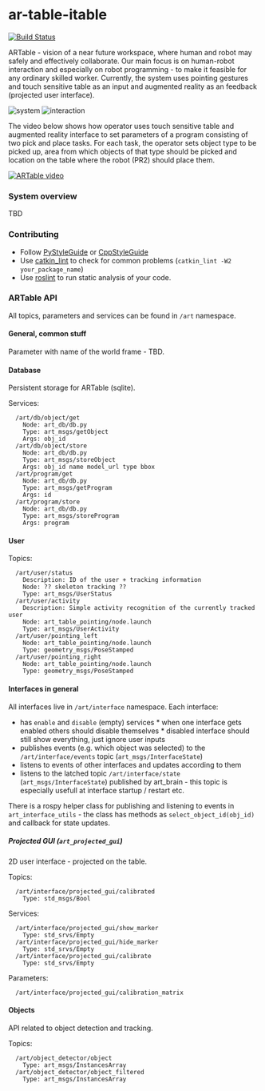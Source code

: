 # ar-table-itable

[![Build Status](https://travis-ci.org/robofit/ar-table-itable.svg)](https://travis-ci.org/robofit/ar-table-itable)

ARTable - vision of a near future workspace, where human and robot may safely and effectively collaborate. Our main focus is on human-robot interaction and especially on robot programming - to make it feasible for any ordinary skilled worker. Currently, the system uses pointing gestures and touch sensitive table as an input and augmented reality as an feedback (projected user interface).

![system](http://i.imgur.com/C4QDTR3m.png "System overview") ![interaction](http://i.imgur.com/sJRl9WVm.png "Pointing-based interaction")

The video below shows how operator uses touch sensitive table and augmented reality interface to set parameters of a program consisting of two pick and place tasks. For each task, the operator sets object type to be picked up, area from which objects of that type should be picked and location on the table where the robot (PR2) should place them.

[![ARTable video](https://i.ytimg.com/vi/M_KxpIJo1LA/0.jpg)](https://youtu.be/M_KxpIJo1LA)
 

### System overview

TBD

### Contributing

 - Follow [PyStyleGuide](http://wiki.ros.org/PyStyleGuide) or [CppStyleGuide](http://wiki.ros.org/CppStyleGuide)
 - Use [catkin_lint](http://fkie.github.io/catkin_lint/) to check for common problems (```catkin_lint -W2 your_package_name```)
 - Use [roslint](http://wiki.ros.org/roslint) to run static analysis of your code.

### ARTable API

All topics, parameters and services can be found in `/art` namespace.

#### General, common stuff

Parameter with name of the world frame - TBD.

#### Database

Persistent storage for ARTable (sqlite).

Services:
```
  /art/db/object/get
    Node: art_db/db.py
    Type: art_msgs/getObject
    Args: obj_id
  /art/db/object/store
    Node: art_db/db.py
    Type: art_msgs/storeObject
    Args: obj_id name model_url type bbox
  /art/program/get
    Node: art_db/db.py
    Type: art_msgs/getProgram
    Args: id
  /art/program/store
    Node: art_db/db.py
    Type: art_msgs/storeProgram
    Args: program
```

#### User

Topics:
````
  /art/user/status
    Description: ID of the user + tracking information
    Node: ?? skeleton tracking ??
    Type: art_msgs/UserStatus
  /art/user/activity
    Description: Simple activity recognition of the currently tracked user
    Node: art_table_pointing/node.launch
    Type: art_msgs/UserActivity
  /art/user/pointing_left
    Node: art_table_pointing/node.launch
    Type: geometry_msgs/PoseStamped
  /art/user/pointing_right
    Node: art_table_pointing/node.launch
    Type: geometry_msgs/PoseStamped
````

#### Interfaces in general

All interfaces live in `/art/interface` namespace. Each interface:
   * has `enable` and `disable` (empty) services
    * when one interface gets enabled others should disable themselves
    * disabled interface should still show everything, just ignore user inputs
   * publishes events (e.g. which object was selected) to the `/art/interface/events` topic (`art_msgs/InterfaceState`)
   * listens to events of other interfaces and updates according to them
   * listens to the latched topic `/art/interface/state` (`art_msgs/InterfaceState`) published by art_brain - this topic is especially usefull at interface startup / restart etc.
  
There is a rospy helper class for publishing and listening to events in `art_interface_utils` - the class has methods as `select_object_id(obj_id)` and callback for state updates.

##### Projected GUI (`art_projected_gui`)

2D user interface - projected on the table.

Topics:
````
  /art/interface/projected_gui/calibrated
    Type: std_msgs/Bool
````    
Services:
````
  /art/interface/projected_gui/show_marker
    Type: std_srvs/Empty
  /art/interface/projected_gui/hide_marker
    Type: std_srvs/Empty
  /art/interface/projected_gui/calibrate
    Type: std_srvs/Empty
````
Parameters:
````
  /art/interface/projected_gui/calibration_matrix
````

#### Objects

API related to object detection and tracking.

Topics:
````
  /art/object_detector/object
    Type: art_msgs/InstancesArray
  /art/object_detector/object_filtered
    Type: art_msgs/InstancesArray
````
